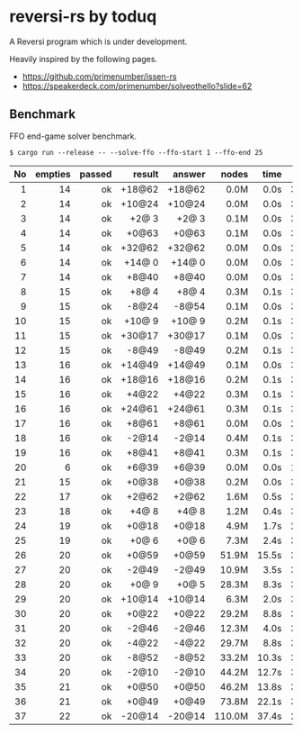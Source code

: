 # reversi-rs by toduq

A Reversi program which is under development.

Heavily inspired by the following pages.

- https://github.com/primenumber/issen-rs
- https://speakerdeck.com/primenumber/solveothello?slide=62

## Benchmark

FFO end-game solver benchmark.

```
$ cargo run --release -- --solve-ffo --ffo-start 1 --ffo-end 25
```

|  No | empties | passed | result | answer |  nodes |  time |    NPS |
| --: | ------: | -----: | -----: | -----: | -----: | ----: | -----: |
|   1 |      14 |     ok | +18@62 | +18@62 |   0.0M |  0.0s | 3.6M/s |
|   2 |      14 |     ok | +10@24 | +10@24 |   0.0M |  0.0s | 3.1M/s |
|   3 |      14 |     ok |  +2@ 3 |  +2@ 3 |   0.1M |  0.0s | 3.4M/s |
|   4 |      14 |     ok |  +0@63 |  +0@63 |   0.1M |  0.0s | 3.6M/s |
|   5 |      14 |     ok | +32@62 | +32@62 |   0.0M |  0.0s | 2.7M/s |
|   6 |      14 |     ok | +14@ 0 | +14@ 0 |   0.0M |  0.0s | 3.3M/s |
|   7 |      14 |     ok |  +8@40 |  +8@40 |   0.0M |  0.0s | 3.5M/s |
|   8 |      15 |     ok |  +8@ 4 |  +8@ 4 |   0.3M |  0.1s | 3.5M/s |
|   9 |      15 |     ok |  -8@24 |  -8@54 |   0.1M |  0.0s | 3.3M/s |
|  10 |      15 |     ok | +10@ 9 | +10@ 9 |   0.2M |  0.1s | 3.5M/s |
|  11 |      15 |     ok | +30@17 | +30@17 |   0.1M |  0.0s | 3.0M/s |
|  12 |      15 |     ok |  -8@49 |  -8@49 |   0.2M |  0.1s | 3.6M/s |
|  13 |      16 |     ok | +14@49 | +14@49 |   0.1M |  0.0s | 3.3M/s |
|  14 |      16 |     ok | +18@16 | +18@16 |   0.2M |  0.1s | 3.1M/s |
|  15 |      16 |     ok |  +4@22 |  +4@22 |   0.3M |  0.1s | 3.3M/s |
|  16 |      16 |     ok | +24@61 | +24@61 |   0.3M |  0.1s | 3.6M/s |
|  17 |      16 |     ok |  +8@61 |  +8@61 |   0.0M |  0.0s | 2.7M/s |
|  18 |      16 |     ok |  -2@14 |  -2@14 |   0.4M |  0.1s | 3.4M/s |
|  19 |      16 |     ok |  +8@41 |  +8@41 |   0.3M |  0.1s | 3.2M/s |
|  20 |       6 |     ok |  +6@39 |  +6@39 |   0.0M |  0.0s | 1.9M/s |
|  21 |      15 |     ok |  +0@38 |  +0@38 |   0.2M |  0.0s | 3.7M/s |
|  22 |      17 |     ok |  +2@62 |  +2@62 |   1.6M |  0.5s | 3.1M/s |
|  23 |      18 |     ok |  +4@ 8 |  +4@ 8 |   1.2M |  0.4s | 3.3M/s |
|  24 |      19 |     ok |  +0@18 |  +0@18 |   4.9M |  1.7s | 2.9M/s |
|  25 |      19 |     ok |  +0@ 6 |  +0@ 6 |   7.3M |  2.4s | 3.1M/s |
|  26 |      20 |     ok |  +0@59 |  +0@59 |  51.9M | 15.5s | 3.4M/s |
|  27 |      20 |     ok |  -2@49 |  -2@49 |  10.9M |  3.5s | 3.2M/s |
|  28 |      20 |     ok |  +0@ 9 |  +0@ 5 |  28.3M |  8.3s | 3.4M/s |
|  29 |      20 |     ok | +10@14 | +10@14 |   6.3M |  2.0s | 3.2M/s |
|  30 |      20 |     ok |  +0@22 |  +0@22 |  29.2M |  8.8s | 3.3M/s |
|  31 |      20 |     ok |  -2@46 |  -2@46 |  12.3M |  4.0s | 3.1M/s |
|  32 |      20 |     ok |  -4@22 |  -4@22 |  29.7M |  8.8s | 3.4M/s |
|  33 |      20 |     ok |  -8@52 |  -8@52 |  33.2M | 10.3s | 3.2M/s |
|  34 |      20 |     ok |  -2@10 |  -2@10 |  44.2M | 12.7s | 3.5M/s |
|  35 |      21 |     ok |  +0@50 |  +0@50 |  46.2M | 13.8s | 3.4M/s |
|  36 |      21 |     ok |  +0@49 |  +0@49 |  73.8M | 22.1s | 3.3M/s |
|  37 |      22 |     ok | -20@14 | -20@14 | 110.0M | 37.4s | 2.9M/s |
